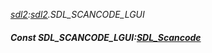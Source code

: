 _[sdl2](../../modules/sdl2/sdl2-module.md):[sdl2](../../modules/sdl2/sdl2-module.md).SDL\_SCANCODE\_LGUI_
##### Const SDL\_SCANCODE\_LGUI:[SDL_Scancode](../../modules/sdl2/sdl2-sdl_scancode.md)
